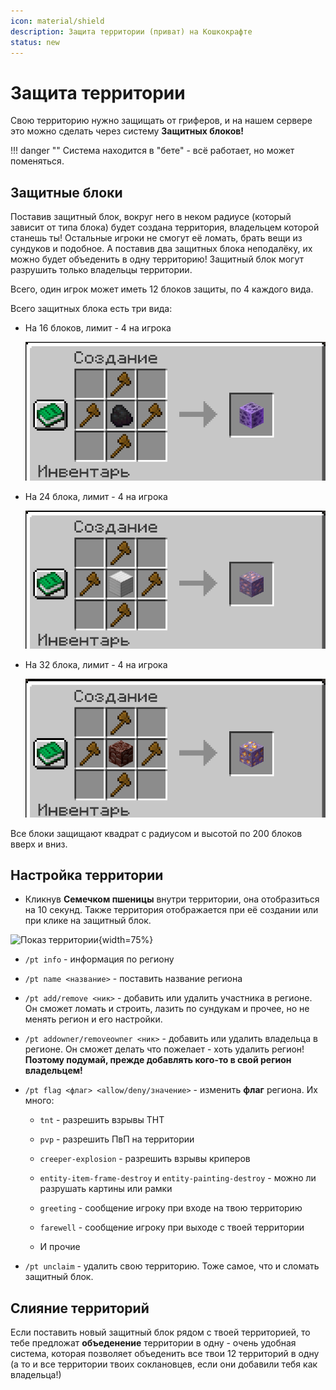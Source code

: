 ```yaml
---
icon: material/shield
description: Защита территории (приват) на Кошкокрафте
status: new
---
```


# Защита территории

Свою территорию нужно защищать от гриферов, и на нашем сервере это можно сделать через систему **Защитных блоков!**

!!! danger ""
    Система находится в "бете" - всё работает, но может поменяться.

## Защитные блоки

Поставив защитный блок, вокруг него в неком радиусе (который зависит от типа блока) будет создана территория, владельцем которой станешь ты! Остальные игроки не смогут её ломать, брать вещи из сундуков и подобное. А поставив два защитных блока неподалёку, их можно будет объеденить в одну территорию! Защитный блок могут разрушить только владельцы территории.

Всего, один игрок может иметь 12 блоков защиты, по 4 каждого вида.

Всего защитных блока есть три вида:

- На 16 блоков, лимит - 4 на игрока

    ![Крафт блока защиты на 16](../../assets/land_protection/16.png)

- На 24 блока, лимит - 4 на игрока

    ![Крафт блока защиты на 24](../../assets/land_protection/24.png)

- На 32 блока, лимит - 4 на игрока

    ![Крафт блока защиты на 32](../../assets/land_protection/32.png)

Все блоки защищают квадрат с радиусом и высотой по 200 блоков вверх и вниз.

## Настройка территории

- Кликнув **Семечком пшеницы** внутри территории, она отобразиться на 10 секунд. Также территория отображается при её создании или при клике на защитный блок.

![Показ территории](../../assets/land_protection/land_show.gif){width=75%}

- `/pt info` - информация по региону

- `/pt name <название>` - поставить название региона

- `/pt add/remove <ник>` - добавить или удалить участника в регионе. Он сможет ломать и строить, лазить по сундукам и прочее, но не менять регион и его настройки.

- `/pt addowner/removeowner <ник>` - добавить или удалить владельца в регионе. Он сможет делать что пожелает - хоть удалить регион! <span class="red">**Поэтому подумай, прежде добавлять кого-то в свой регион владельцем!**</span>

- `/pt flag <флаг> <allow/deny/значение>` - изменить **флаг** региона. Их много:

    - `tnt` - разрешить взрывы ТНТ

    - `pvp` - разрешить ПвП на территории

    - `creeper-explosion` - разрешить взрывы криперов

    - `entity-item-frame-destroy` и `entity-painting-destroy` - можно ли разрушать картины или рамки

    - `greeting` - сообщение игроку при входе на твою территорию

    - `farewell` - сообщение игроку при выходе с твоей территории

    - И прочие

- `/pt unclaim` - удалить свою территорию. Тоже самое, что и сломать защитный блок.

## Слияние территорий

Если поставить новый защитный блок рядом с твоей территорией, то тебе предложат **объеденение** территории в одну - очень удобная система, которая позволяет объеденить все твои 12 территорий в одну (а то и все территории твоих соклановцев, если они добавили тебя как владельца!)